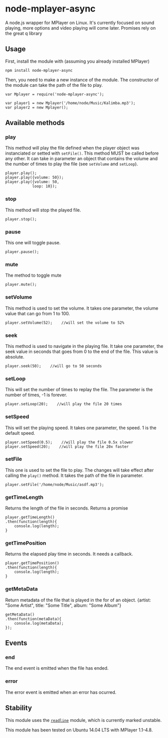 node-mplayer-async
==================

A node.js wrapper for MPlayer on Linux. It's currently focused on sound playing, more options and video playing will come later.
Promises rely on the great q library

## Usage

First, install the module with (assuming you already installed MPlayer)

	npm install node-mplayer-async

Then, you need to make a new instance of the module. The constructor of the module can take the path of the file to play.

	var Mplayer = require('node-mplayer-async');

	var player1 = new Mplayer('/home/node/Music/Kalimba.mp3');
    var player2 = new Mplayer();

## Available methods

### play

This method will play the file defined when the player object was instanciated or setted with `setFile()`. This method MUST be called before any other.
It can take in parameter an object that contains the volume and the number of times to play the file (see `setVolume` and `setLoop`).

	player.play();
    player.play({volume: 50});
    player.play({volume: 50,
    			loop: 10});

### stop

This method will stop the played file.

	player.stop();

### pause

This one will toggle pause.

	player.pause();

### mute

The method to toggle mute

	player.mute();

### setVolume

This method is used to set the volume. It takes one parameter, the volume value that can go from 1 to 100.

	player.setVolume(52);    //will set the volume to 52%

### seek

This method is used to navigate in the playing file. It take one parameter, the seek value in seconds that goes from 0 to the end of the file. This value is absolute.

	player.seek(50);    //will go to 50 seconds

### setLoop

This will set the number of times to replay the file. The parameter is the number of times, -1 is forever.

	player.setLoop(20);    //will play the file 20 times

### setSpeed

This will set the playing speed. It takes one parameter, the speed. 1 is the default speed.

	player.setSpeed(0.5);    //will play the file 0.5x slower
    player.setSpeed(20);    //will play the file 20x faster

### setFile

This one is used to set the file to play. The changes will take effect after calling the `play()` method. It takes the path of the file in parameter.

	player.setFile('/home/node/Music/asdf.mp3');

### getTimeLength

Returns the length of the file in seconds. Returns a promise

	player.getTimeLength()
    .then(function(length){
        console.log(length);
    }

### getTimePosition

Returns the elapsed play time in seconds. It needs a callback.

	player.getTimePosition()
    .then(function(length){
        console.log(length);
    }

### getMetaData

Return metadata of the file that is played in the for of an object.
{artist: "Some Artist", title: "Some Title", album: "Some Album"}

    getMetaData()
    .then(function(metaData){
        console.log(metaData);
    });

## Events

### end

The end event is emitted when the file has ended.

### error

The error event is emitted when an error has ocurred.

## Stability

This module uses the [`readline`](http://www.nodejs.org/api/readline.html) module, which is currently marked unstable.

This module has been tested on Ubuntu 14.04 LTS with MPlayer 1.1-4.8.
